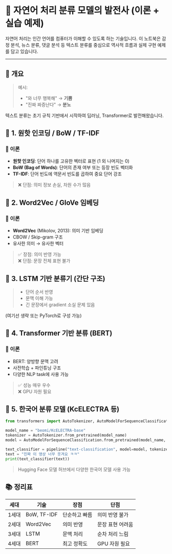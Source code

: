 # 📘 자연어 처리 분류 모델의 발전사 (이론 + 실습 예제)

자연어 처리는 인간 언어를 컴퓨터가 이해할 수 있도록 하는 기술입니다. 이 노트북은 감정 분석, 뉴스 분류, 댓글 분석 등 텍스트 분류를 중심으로 역사적 흐름과 실제 구현 예제를 담고 있습니다.

---

## 🧭 개요

> 예시:  
> - "와 너무 행복해" → **기쁨**  
> - "진짜 짜증난다" → **분노**

텍스트 분류는 초기 규칙 기반에서 시작하여 딥러닝, Transformer로 발전해왔습니다.


## 🧩 1. 원핫 인코딩 / BoW / TF-IDF

### 📖 이론
- **원핫 인코딩**: 단어 하나를 고유한 벡터로 표현 (1 외 나머지는 0)
- **BoW (Bag of Words)**: 단어의 존재 여부 또는 등장 빈도 벡터화
- **TF-IDF**: 단어 빈도에 역문서 빈도를 곱하여 중요 단어 강조

> ❌ 단점: 의미 정보 손실, 차원 수가 많음


## 🧬 2. Word2Vec / GloVe 임베딩

### 📖 이론
- **Word2Vec** (Mikolov, 2013): 의미 기반 임베딩
- CBOW / Skip-gram 구조
- 유사한 의미 → 유사한 벡터

> ✅ 장점: 의미 반영 가능  
> ❌ 단점: 문장 전체 표현 불가


## 🧠 3. LSTM 기반 분류기 (간단 구조)

> - 단어 순서 반영  
> - 문맥 이해 가능  
> - 긴 문장에서 gradient 소실 문제 있음

(여기선 생략 또는 PyTorch로 구성 가능)


## 🔮 4. Transformer 기반 분류 (BERT)

### 📖 이론
- BERT: 양방향 문맥 고려
- 사전학습 + 파인튜닝 구조
- 다양한 NLP task에 사용 가능

> ✅ 성능 매우 우수  
> ❌ GPU 자원 필요


## 🧠 5. 한국어 분류 모델 (KcELECTRA 등)

```python
from transformers import AutoTokenizer, AutoModelForSequenceClassification, pipeline

model_name = "beomi/KcELECTRA-base"
tokenizer = AutoTokenizer.from_pretrained(model_name)
model = AutoModelForSequenceClassification.from_pretrained(model_name, num_labels=3)

text_classifier = pipeline("text-classification", model=model, tokenizer=tokenizer)
text = "진짜 이 영상 너무 웃겨요 ㅋㅋ"
print(text_classifier(text))
```

> Hugging Face 모델 허브에서 다양한 한국어 모델 사용 가능


## 📚 정리표

| 세대 | 기술 | 장점 | 단점 |
|------|------|------|------|
| 1세대 | BoW, TF-IDF | 단순하고 빠름 | 의미 반영 불가 |
| 2세대 | Word2Vec | 의미 반영 | 문장 표현 어려움 |
| 3세대 | LSTM | 문맥 처리 | 순차 처리 느림 |
| 4세대 | BERT | 최고 정확도 | GPU 자원 필요 |


